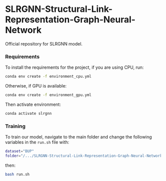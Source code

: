 # SLRGNN-Structural-Link-Representation-Graph-Neural-Network

Official repository for SLRGNN model.

### Requirements

To install the requirements for the project, if you are using CPU, run:
```bash
conda env create -f environment_cpu.yml
```
Otherwise, if GPU is available:
```bash
conda env create -f environment_gpu.yml
```
Then activate environment:
```bash
conda activate slrgnn
```
### Training

To train our model, navigate to the main folder and change the following variables in the `run.sh` file with:

```sh
dataset="BUP"
folder="/.../SLRGNN-Structural-Link-Representation-Graph-Neural-Network/data/"
```

then:
```bash
bash run.sh
```
